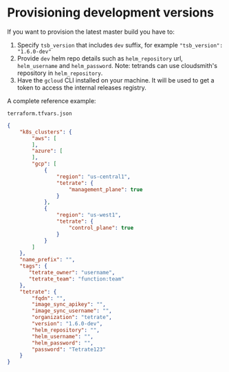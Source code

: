 # Provisioning development versions

If you want to provision the latest master build you have to:

1. Specify ```tsb_version``` that includes ```dev``` suffix, for example ```"tsb_version": "1.6.0-dev"```
2. Provide ```dev``` helm repo details such as ```helm_repository``` url, ```helm_username``` and ```helm_password```.
   Note: tetrands can use cloudsmith's repository in `helm_repository`.
3. Have the ```gcloud``` CLI installed on your machine. It will be used to get a token to access the internal releases registry.

A complete reference example:

`terraform.tfvars.json`
```json
{
    "k8s_clusters": {
        "aws": [
        ],
        "azure": [
        ],
        "gcp": [
            {
                "region": "us-central1",
                "tetrate": {
                    "management_plane": true
                }
            },
            {
                "region": "us-west1",
                "tetrate": {
                    "control_plane": true
                }
            }
        ]
    },
    "name_prefix": "",
    "tags": {
       "tetrate_owner": "username",
       "tetrate_team": "function:team"
    },
    "tetrate": {
        "fqdn": "",
        "image_sync_apikey": "", 
        "image_sync_username": "",
        "organization": "tetrate",
        "version": "1.6.0-dev",
        "helm_repository": "",
        "helm_username": "",
        "helm_password": "",
        "password": "Tetrate123"
    }
}
```
